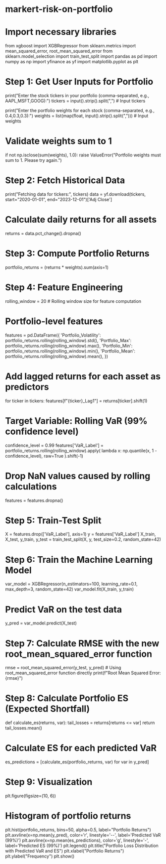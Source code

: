 # markert-risk-on-portfolio
# Import necessary libraries
from xgboost import XGBRegressor
from sklearn.metrics import mean_squared_error, root_mean_squared_error
from sklearn.model_selection import train_test_split
import pandas as pd
import numpy as np
import yfinance as yf
import matplotlib.pyplot as plt

# Step 1: Get User Inputs for Portfolio
print("Enter the stock tickers in your portfolio (comma-separated, e.g., AAPL,MSFT,GOOG):")
tickers = input().strip().split(",")  # Input tickers

print("Enter the portfolio weights for each stock (comma-separated, e.g., 0.4,0.3,0.3):")
weights = list(map(float, input().strip().split(",")))  # Input weights

# Validate weights sum to 1
if not np.isclose(sum(weights), 1.0):
    raise ValueError("Portfolio weights must sum to 1. Please try again.")

# Step 2: Fetch Historical Data
print("Fetching data for tickers:", tickers)
data = yf.download(tickers, start="2020-01-01", end="2023-12-01")['Adj Close']

# Calculate daily returns for all assets
returns = data.pct_change().dropna()

# Step 3: Compute Portfolio Returns
portfolio_returns = (returns * weights).sum(axis=1)

# Step 4: Feature Engineering
rolling_window = 20  # Rolling window size for feature computation

# Portfolio-level features
features = pd.DataFrame({
    'Portfolio_Volatility': portfolio_returns.rolling(rolling_window).std(),
    'Portfolio_Max': portfolio_returns.rolling(rolling_window).max(),
    'Portfolio_Min': portfolio_returns.rolling(rolling_window).min(),
    'Portfolio_Mean': portfolio_returns.rolling(rolling_window).mean(),
})

# Add lagged returns for each asset as predictors
for ticker in tickers:
    features[f"{ticker}_Lag1"] = returns[ticker].shift(1)

# Target Variable: Rolling VaR (99% confidence level)
confidence_level = 0.99
features['VaR_Label'] = portfolio_returns.rolling(rolling_window).apply(
    lambda x: np.quantile(x, 1 - confidence_level), raw=True
).shift(-1)

# Drop NaN values caused by rolling calculations
features = features.dropna()

# Step 5: Train-Test Split
X = features.drop(['VaR_Label'], axis=1)
y = features['VaR_Label']
X_train, X_test, y_train, y_test = train_test_split(X, y, test_size=0.2, random_state=42)

# Step 6: Train the Machine Learning Model
var_model = XGBRegressor(n_estimators=100, learning_rate=0.1, max_depth=3, random_state=42)
var_model.fit(X_train, y_train)

# Predict VaR on the test data
y_pred = var_model.predict(X_test)

# Step 7: Calculate RMSE with the new root_mean_squared_error function
rmse = root_mean_squared_error(y_test, y_pred)  # Using root_mean_squared_error function directly
print(f"Root Mean Squared Error: {rmse}")

# Step 8: Calculate Portfolio ES (Expected Shortfall)
def calculate_es(returns, var):
    tail_losses = returns[returns <= var]
    return tail_losses.mean()

# Calculate ES for each predicted VaR
es_predictions = [calculate_es(portfolio_returns, var) for var in y_pred]
# Step 9: Visualization
plt.figure(figsize=(10, 6))
# Histogram of portfolio returns
plt.hist(portfolio_returns, bins=50, alpha=0.5, label="Portfolio Returns")
plt.axvline(x=np.mean(y_pred), color='r', linestyle='--', label='Predicted VaR (99%)')
plt.axvline(x=np.mean(es_predictions), color='g', linestyle='-', label='Predicted ES (99%)')
plt.legend()
plt.title("Portfolio Loss Distribution with Predicted VaR and ES")
plt.xlabel("Portfolio Returns")
plt.ylabel("Frequency")
plt.show()
